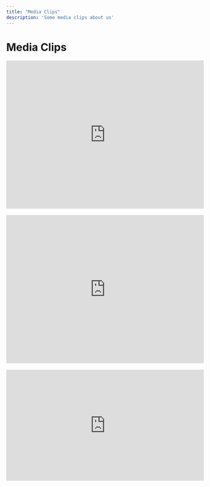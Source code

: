```yaml
---
title: "Media Clips"
description: 'Some media clips about us'
---
```



# Media Clips

<iframe loading="lazy" title="Mr. YouTiao - Media Clip" width="525" height="394" src="https://www.youtube.com/embed/3c-8Zxq1xXM?feature=oembed" frameborder="0" allow="accelerometer; autoplay; encrypted-media; gyroscope; picture-in-picture" allowfullscreen></iframe>

<br>
<br>

<iframe loading="lazy" title="Mr. YouTiao - Channel 8 Interview" width="525" height="394" src="https://www.youtube.com/embed/ZccolrXEFdk?feature=oembed" frameborder="0" allow="accelerometer; autoplay; encrypted-media; gyroscope; picture-in-picture" allowfullscreen></iframe>

<br>
<br>

<iframe loading="lazy" title="Mr YouTiao on TV, again!" width="525" height="295" src="https://www.youtube.com/embed/g-pK6Ah5bsw?feature=oembed" frameborder="0" allow="accelerometer; autoplay; encrypted-media; gyroscope; picture-in-picture" allowfullscreen></iframe>

<br>
<br>

